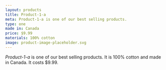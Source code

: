 ```yaml
---
layout: products
title: Product-1-a
meta: Product-1-a is one of our best selling products.
type: one
made in: Canada
price: $9.99
materials: 100% cotton
image: product-image-placeholder.svg
---
```


*Product-1-a* is one of our best selling products. It is 100% cotton and made in Canada. It costs $9.99.
